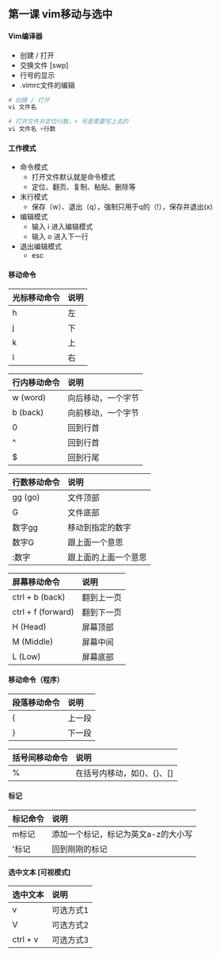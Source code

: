 ## 第一课 vim移动与选中

#### Vim编译器

* 创建 / 打开
* 交换文件 \[swp\]
* 行号的显示
* .vimrc文件的编辑

```python
# 创建 / 打开
vi 文件名

# 打开文件并定位行数，+ 号是需要写上去的
vi 文件名 +行数
```



#### 工作模式

* 命令模式 
  * 打开文件默认就是命令模式
  * 定位、翻页、复制、粘贴、删除等
* 末行模式
  * 保存（w）、退出（q），强制只用于q的（!），保存并退出\(x\)
* 编辑模式
  * 输入 i 进入编辑模式
  * 输入 o 进入下一行
* 退出编辑模式
  * esc



#### 移动命令

| 光标移动命令 | 说明 |
| :--- | :--- |
| h | 左 |
| j | 下 |
| k | 上 |
| l | 右 |

| 行内移动命令 | 说明 |
| :--- | :--- |
| w \(word\) | 向后移动，一个字节 |
| b \(back\) | 向前移动，一个字节 |
| 0 | 回到行首 |
| ^ | 回到行首 |
| $ | 回到行尾 |

| 行数移动命令 | 说明 |
| :--- | :--- |
| gg \(go\) | 文件顶部 |
| G | 文件底部 |
| 数字gg | 移动到指定的数字 |
| 数字G | 跟上面一个意思 |
| :数字 | 跟上面的上面一个意思 |

| 屏幕移动命令 | 说明 |
| :--- | :--- |
| ctrl + b \(back\) | 翻到上一页 |
| ctrl + f \(forward\) | 翻到下一页 |
| H \(Head\) | 屏幕顶部 |
| M \(Middle\) | 屏幕中间 |
| L \(Low\) | 屏幕底部 |



#### 移动命令（程序）

| 段落移动命令 | 说明 |
| :--- | :--- |
| { | 上一段 |
| } | 下一段 |

| 括号间移动命令 | 说明 |
| :--- | :--- |
| % | 在括号内移动，如\(\)、{}、\[\] |



#### 标记

| 标记命令 | 说明 |
| :--- | :--- |
| m标记 | 添加一个标记，标记为英文a-z的大小写 |
| '标记 | 回到刚刚的标记 |



#### 选中文本 \[可视模式\]

| 选中文本 | 说明 |
| :--- | :--- |
| v | 可选方式1 |
| V | 可选方式2 |
| ctrl + v | 可选方式3 |

